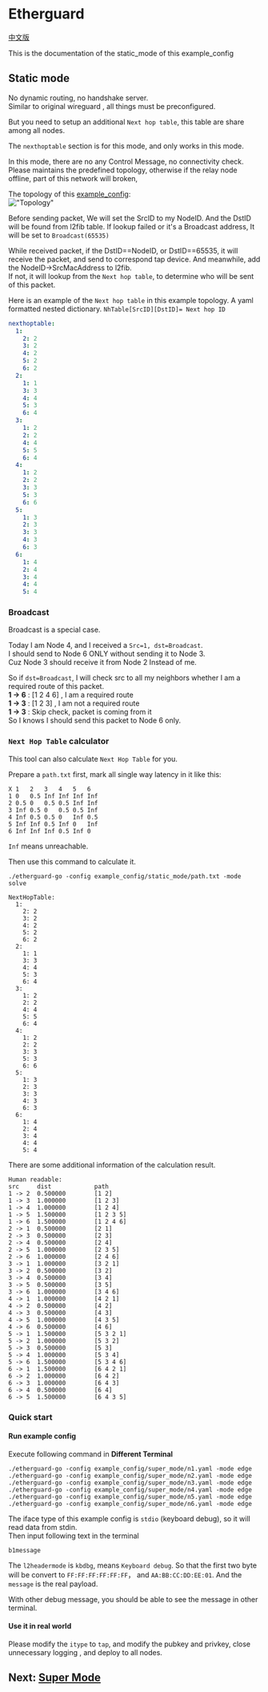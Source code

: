 # Etherguard
[中文版](README_zh.md)

This is the documentation of the static_mode of this example_config

## Static mode

No dynamic routing, no handshake server.  
Similar to original wireguard , all things must be preconfigured.  

But you need to setup an additional `Next hop table`, this table are share among all nodes.

The `nexthoptable` section is for this mode, and only works in this mode.

In this mode, there are no any Control Message, no connectivity check.  
Please maintains the predefined topology, otherwise if the relay node offline, part of this network will broken,

The topology of this [example_config](./):    
!["Topology"](https://raw.githubusercontent.com/KusakabeSi/EtherGuard-VPN/master/example_config/static_mode/Example_static.png)

Before sending packet, We will set the SrcID to my NodeID. And the DstID will be found from l2fib table. If lookup failed or it's a Broadcast address, It will be set to `Broadcast(65535)`

While received packet, if the DstID==NodeID, or DstID==65535, it will receive the packet, and send to correspond tap device. And meanwhile, add the NodeID->SrcMacAddress to l2fib.   
If not, it will lookup from the `Next hop table`, to determine who will be sent of this packet.

Here is an example of the `Next hop table` in this example topology. A yaml formatted nested dictionary. `NhTable[SrcID][DstID]= Next hop ID`

```yaml
nexthoptable:
  1:
    2: 2
    3: 2
    4: 2
    5: 2
    6: 2
  2:
    1: 1
    3: 3
    4: 4
    5: 3
    6: 4
  3:
    1: 2
    2: 2
    4: 4
    5: 5
    6: 4
  4:
    1: 2
    2: 2
    3: 3
    5: 3
    6: 6
  5:
    1: 3
    2: 3
    3: 3
    4: 3
    6: 3
  6:
    1: 4
    2: 4
    3: 4
    4: 4
    5: 4
```

### Broadcast
Broadcast is a special case.

Today I am Node 4, and I received a `Src=1, dst=Broadcast`.  
I should send to Node 6 ONLY without sending it to Node 3.  
Cuz Node 3 should receive it from Node 2 Instead of me.

So if `dst=Broadcast`, I will check src to all my neighbors whether I am a required route of this packet.  
**1 -> 6** : [1 2 4 6] , I am a required route  
**1 -> 3** : [1 2 3] , I am not a required route  
**1 -> 3** : Skip check, packet is coming from it  
So I knows I should send this packet to Node 6 only.


### `Next Hop Table` calculator

This tool can also calculate `Next Hop Table` for you.

Prepare a `path.txt` first, mark all single way latency in it like this:
```
X 1   2   3   4   5   6
1 0   0.5 Inf Inf Inf Inf
2 0.5 0   0.5 0.5 Inf Inf
3 Inf 0.5 0   0.5 0.5 Inf
4 Inf 0.5 0.5 0   Inf 0.5
5 Inf Inf 0.5 Inf 0   Inf
6 Inf Inf Inf 0.5 Inf 0
```
`Inf` means unreachable.

Then use this command to calculate it.
```
./etherguard-go -config example_config/static_mode/path.txt -mode solve

NextHopTable:
  1:
    2: 2
    3: 2
    4: 2
    5: 2
    6: 2
  2:
    1: 1
    3: 3
    4: 4
    5: 3
    6: 4
  3:
    1: 2
    2: 2
    4: 4
    5: 5
    6: 4
  4:
    1: 2
    2: 2
    3: 3
    5: 3
    6: 6
  5:
    1: 3
    2: 3
    3: 3
    4: 3
    6: 3
  6:
    1: 4
    2: 4
    3: 4
    4: 4
    5: 4
```

There are some additional information of the calculation result.  
```
Human readable:
src     dist            path
1 -> 2  0.500000        [1 2]
1 -> 3  1.000000        [1 2 3]
1 -> 4  1.000000        [1 2 4]
1 -> 5  1.500000        [1 2 3 5]
1 -> 6  1.500000        [1 2 4 6]
2 -> 1  0.500000        [2 1]
2 -> 3  0.500000        [2 3]
2 -> 4  0.500000        [2 4]
2 -> 5  1.000000        [2 3 5]
2 -> 6  1.000000        [2 4 6]
3 -> 1  1.000000        [3 2 1]
3 -> 2  0.500000        [3 2]
3 -> 4  0.500000        [3 4]
3 -> 5  0.500000        [3 5]
3 -> 6  1.000000        [3 4 6]
4 -> 1  1.000000        [4 2 1]
4 -> 2  0.500000        [4 2]
4 -> 3  0.500000        [4 3]
4 -> 5  1.000000        [4 3 5]
4 -> 6  0.500000        [4 6]
5 -> 1  1.500000        [5 3 2 1]
5 -> 2  1.000000        [5 3 2]
5 -> 3  0.500000        [5 3]
5 -> 4  1.000000        [5 3 4]
5 -> 6  1.500000        [5 3 4 6]
6 -> 1  1.500000        [6 4 2 1]
6 -> 2  1.000000        [6 4 2]
6 -> 3  1.000000        [6 4 3]
6 -> 4  0.500000        [6 4]
6 -> 5  1.500000        [6 4 3 5]
```

### Quick start

#### Run example config

Execute following command in **Different Terminal**

```
./etherguard-go -config example_config/super_mode/n1.yaml -mode edge
./etherguard-go -config example_config/super_mode/n2.yaml -mode edge
./etherguard-go -config example_config/super_mode/n3.yaml -mode edge
./etherguard-go -config example_config/super_mode/n4.yaml -mode edge
./etherguard-go -config example_config/super_mode/n5.yaml -mode edge
./etherguard-go -config example_config/super_mode/n6.yaml -mode edge
```

The iface type of this example config  is `stdio` (keyboard debug), so it will read data from stdin.  
Then input following text in the terminal
```
b1message
```
The `l2headermode` is `kbdbg`, means `Keyboard debug`. So that the first two byte will be convert to `FF:FF:FF:FF:FF:FF`， and `AA:BB:CC:DD:EE:01`. And the `message` is the real payload.

With other debug message, you should be able to see the message in other terminal.

#### Use it in real world

Please modify the `itype` to `tap`, and modify the pubkey and privkey, close unnecessary logging , and deploy to all nodes.

## Next: [Super Mode](../super_mode/README.md)